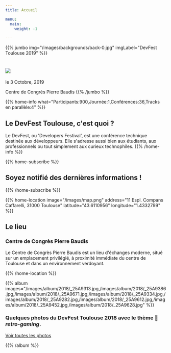 ```yaml
---
title: Accueil

menu:
  main:
    weight: -1

---
```


{{% jumbo img="/images/backgrounds/back-0.jpg" imgLabel="DevFest Toulouse 2019" %}}
# ![](/images/logos/devfest_color_text.png)

le 3 Octobre, 2019

Centre de Congrès Pierre Baudis
{{% /jumbo %}}

<!-- ... -->

{{% home-info what="Participants:900,Journée:1,Conférences:36,Tracks en parallèle:4" %}}
## Le DevFest Toulouse, c'est quoi ?

Le DevFest, ou 'Developers Festival', est une conférence technique destinée aux développeurs. Elle s'adresse aussi bien aux étudiants, aux professionnels ou tout simplement aux curieux technophiles.
{{% /home-info %}}

<!-- ... 

{{% home-speakers %}}
## Conférenciers en vedette

{{< button-link label="Proposer une présentation"
                url="http://www.conference-hall.io"
                icon="cfp" >}}

{{< button-link label="Voir tous les conférenciers"
                url="./speakers"
                icon="right" >}}

{{% /home-speakers %}}

-->

<!-- ... -->

{{% home-subscribe %}}

## Soyez notifié des dernières informations !

{{% /home-subscribe %}}

<!-- ... 

{{% home-tickets %}}
# Billets

<ul>  
<li>{{< ticket name="Blind Birds"
           starts="2019-04-04"
           ends="2019-11-08"
           price="40 €"
           info="50 premières places"
           soldOut="true"
           url="https://www.billetweb.fr/devfest-toulouse-2018" >}}</li>
<li>{{< ticket name="Early Birds"
           starts="2019-04-04"
           ends="2019-11-08"
           price="60 €"
           info="70 premières places"
           soldOut="true"
           url="https://www.billetweb.fr/devfest-toulouse-2018" >}}</li>
<li>{{< ticket name="Normal"
           starts="2019-04-04"
           ends="2019-11-08"
           price="80 €"
           info="250 places restantes"
           soldOut=""
           url="https://www.billetweb.fr/devfest-toulouse-2018" >}}</li>
</ul>

\* Votre billet vous donne accès à toutes les conférences, aux pauses café, et au repas. L'hébergement n'est PAS inclus dans ce prix.

{{% /home-tickets %}}
-->

<!-- ... -->

{{% home-location
    image="/images/map.png"
    address="11 Espl. Compans Caffarelli, 31000 Toulouse"
    latitude="43.6110956"
    longitude="1.4332799" %}}

## Le lieu

### Centre de Congrès Pierre Baudis

Le Centre de Congrès Pierre Baudis est un lieu d'échanges moderne,
situé sur un emplacement privilégié,
à proximité immédiate du centre de Toulouse et dans un environnement verdoyant.

{{% /home-location %}}

<!-- ... -->

{{% album images="/images/album/2018/_25A9313.jpg,/images/album/2018/_25A9386.jpg,/images/album/2018/_25A9671.jpg,/images/album/2018/_25A9334.jpg,/images/album/2018/_25A9282.jpg,/images/album/2018/_25A9612.jpg,/images/album/2018/_25A9452.jpg,/images/album/2018/_25A9628.jpg" %}}

### Quelques photos du **DevFest Toulouse 2018** avec le thème 👾 _retro-gaming_. 

<a class="btn inverse icon-right" target="_blank" rel="noopener" href="https://photos.app.goo.gl/nJYFVReFUk9mnXbv9">
    Voir toutes les photos
</a>

{{% /album  %}}


<!-- ...


{{% partners categories="platinium,gold,soutien,media,communautes" %}}
# Partenaires
{{% /partners %}}

-->